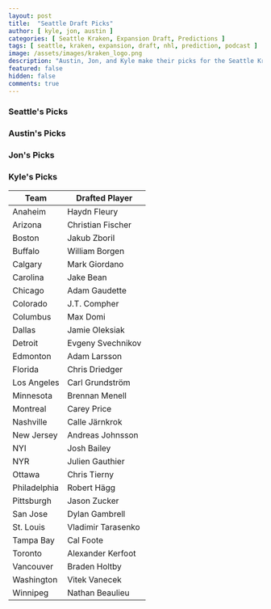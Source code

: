```yaml
---
layout: post
title:  "Seattle Draft Picks"
author: [ kyle, jon, austin ]
categories: [ Seattle Kraken, Expansion Draft, Predictions ]
tags: [ seattle, kraken, expansion, draft, nhl, prediction, podcast ]
image: /assets/images/kraken_logo.png
description: "Austin, Jon, and Kyle make their picks for the Seattle Kraken expansion draft. How much will Ron Francis agree with us?"
featured: false
hidden: false
comments: true
---
```


<div class="row">
  <div class="col-sm-12 col-md-6 col-lg-3">
    <h3>Seattle's Picks</h2>
  </div>
  
  <div class="col-sm-12 col-md-6 col-lg-3">
    <h3>Austin's Picks</h2>
  </div>

  <div class="col-sm-12 col-md-6 col-lg-3">
    <h3>Jon's Picks</h2>
  </div>

  <div class="col-sm-12 col-md-6 col-lg-3">
    <div class="row">
      <h3>Kyle's Picks</h2>
    </div>
    <div class="row">
      <!-- <iframe src="https://docs.google.com/spreadsheets/d/e/2PACX-1vRBTHAZ8VJG3FuP4tWjsPI2zwYvb1ahDuBsgGTksQLQEGolF8W2Mi7xZJmLO_4tVoYZjArqMUFC8HWE/pubhtml?widget=true&amp;headers=false" height="770"></iframe> -->
      <table class="table table-bordered table-hover table-condensed">
<thead><tr><th title="Field #1">Team</th>
<th title="Field #2">Drafted Player</th>
</tr></thead>
<tbody><tr>
<td>Anaheim</td>
<td>Haydn Fleury</td>
</tr>
<tr>
<td>Arizona</td>
<td>Christian Fischer</td>
</tr>
<tr>
<td>Boston</td>
<td>Jakub Zboril</td>
</tr>
<tr>
<td>Buffalo</td>
<td>William Borgen</td>
</tr>
<tr>
<td>Calgary</td>
<td>Mark Giordano</td>
</tr>
<tr>
<td>Carolina</td>
<td>Jake Bean</td>
</tr>
<tr>
<td>Chicago</td>
<td>Adam Gaudette</td>
</tr>
<tr>
<td>Colorado</td>
<td>J.T. Compher</td>
</tr>
<tr>
<td>Columbus</td>
<td>Max Domi</td>
</tr>
<tr>
<td>Dallas</td>
<td>Jamie Oleksiak</td>
</tr>
<tr>
<td>Detroit</td>
<td>Evgeny Svechnikov</td>
</tr>
<tr>
<td>Edmonton</td>
<td>Adam Larsson</td>
</tr>
<tr>
<td>Florida</td>
<td>Chris Driedger</td>
</tr>
<tr>
<td>Los Angeles</td>
<td>Carl Grundström</td>
</tr>
<tr>
<td>Minnesota</td>
<td>Brennan Menell</td>
</tr>
<tr>
<td>Montreal</td>
<td>Carey Price</td>
</tr>
<tr>
<td>Nashville</td>
<td>Calle Järnkrok</td>
</tr>
<tr>
<td>New Jersey</td>
<td>Andreas Johnsson</td>
</tr>
<tr>
<td>NYI</td>
<td>Josh Bailey</td>
</tr>
<tr>
<td>NYR</td>
<td>Julien Gauthier</td>
</tr>
<tr>
<td>Ottawa</td>
<td>Chris Tierny</td>
</tr>
<tr>
<td>Philadelphia</td>
<td>Robert Hägg</td>
</tr>
<tr>
<td>Pittsburgh</td>
<td>Jason Zucker</td>
</tr>
<tr>
<td>San Jose</td>
<td>Dylan Gambrell</td>
</tr>
<tr>
<td>St. Louis</td>
<td>Vladimir Tarasenko</td>
</tr>
<tr>
<td>Tampa Bay</td>
<td>Cal Foote</td>
</tr>
<tr>
<td>Toronto</td>
<td>Alexander Kerfoot</td>
</tr>
<tr>
<td>Vancouver</td>
<td>Braden Holtby</td>
</tr>
<tr>
<td>Washington</td>
<td>Vitek Vanecek</td>
</tr>
<tr>
<td>Winnipeg</td>
<td>Nathan Beaulieu</td>
</tr>
</tbody></table>
    </div>
  </div>
</div>
